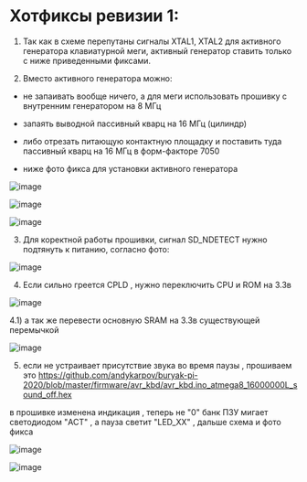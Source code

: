 # Хотфиксы ревизии 1:

1) Так как в схеме перепутаны сигналы XTAL1, XTAL2 для активного генератора клавиатурной меги, 
активный генератор ставить только с ниже приведенными фиксами.

2) Вместо активного генератора можно: 

- не запаивать вообще ничего, а для меги использовать прошивку с внутренним генератором на 8 МГц
- запаять выводной пассивный кварц на 16 МГц (цилиндр)
- либо отрезать питающую контактную площадку и поставить туда пассивный кварц на 16 МГц в форм-факторе 7050

- ниже фото фикса для установки активного генератора

![image](https://github.com/andykarpov/buryak-pi-2020/raw/master/docs/photos/hotfixes-rev1/passive_16mhz_crystal_cylinder.jpg)

![image](https://github.com/andykarpov/buryak-pi-2020/raw/master/docs/photos/hotfixes-rev1/mod_for_7050_passive_crystal.jpg)

![image](https://github.com/andykarpov/buryak-pi-2020/raw/master/docs/photos/hotfixes-rev1/passive_16mhz_crystal_7050.jpg)

3) Для коректной работы прошивки, сигнал SD_NDETECT нужно подтянуть к питанию, согласно фото:

![image](https://github.com/andykarpov/buryak-pi-2020/raw/master/docs/photos/hotfixes-rev1/sd_ndetect_pullup.jpg)

4) Если сильно греется CPLD , нужно переключить CPU и ROM на 3.3в 

![image](https://github.com/andykarpov/buryak-pi-2020/raw/master/docs/photos/hotfixes-rev1/Fix_for_hot_CPLD.jpg)

4.1) а так же перевести основную SRAM на 3.3в существующей перемычкой

![image](https://github.com/andykarpov/buryak-pi-2020/raw/master/docs/photos/hotfixes-rev1/SRAM_Power.jpg)

5) если не устраивает присутствие звука во время паузы , прошиваем это https://github.com/andykarpov/buryak-pi-2020/blob/master/firmware/avr_kbd/avr_kbd.ino_atmega8_16000000L_sound_off.hex 

в прошивке изменена индикация , теперь не "0" банк ПЗУ мигает светодиодом "ACT" , а пауза светит "LED_XX" , дальше схема и фото фикса

![image](https://github.com/andykarpov/buryak-pi-2020/raw/master/docs/photos/audio_off_fix.png)

![image](https://github.com/andykarpov/buryak-pi-2020/raw/master/docs/photos/audio_off_fix.jpg)
